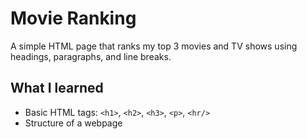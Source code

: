 # Movie Ranking

A simple HTML page that ranks my top 3 movies and TV shows using headings, paragraphs, and line breaks.

## What I learned
- Basic HTML tags: `<h1>`, `<h2>`, `<h3>`, `<p>`, `<hr/>`
- Structure of a webpage
